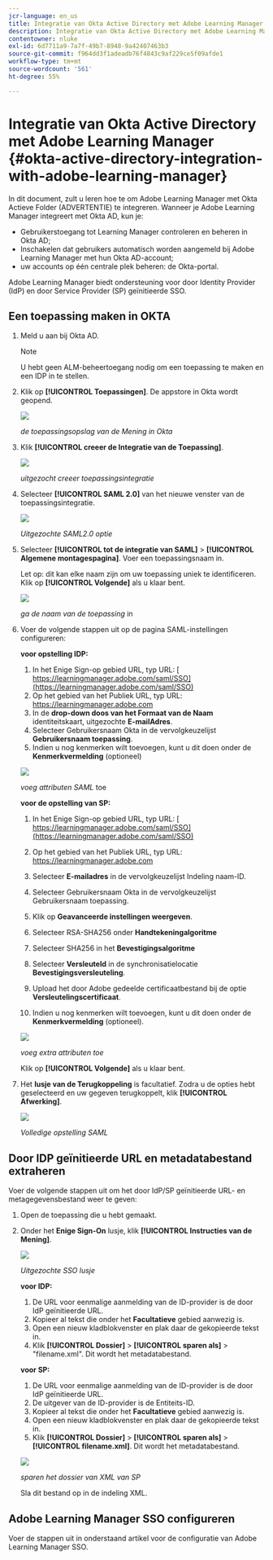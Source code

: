 ```yaml
---
jcr-language: en_us
title: Integratie van Okta Active Directory met Adobe Learning Manager
description: Integratie van Okta Active Directory met Adobe Learning Manager
contentowner: nluke
exl-id: 6d7711a9-7a7f-49b7-8948-9a42407463b3
source-git-commit: f964dd3f1adeadb76f4843c9af229ce5f09afde1
workflow-type: tm+mt
source-wordcount: '561'
ht-degree: 55%

---
```


# Integratie van Okta Active Directory met Adobe Learning Manager {#okta-active-directory-integration-with-adobe-learning-manager}

In dit document, zult u leren hoe te om Adobe Learning Manager met Okta Actieve Folder (ADVERTENTIE) te integreren. Wanneer je Adobe Learning Manager integreert met Okta AD, kun je:

* Gebruikerstoegang tot Learning Manager controleren en beheren in Okta AD;
* Inschakelen dat gebruikers automatisch worden aangemeld bij Adobe Learning Manager met hun Okta AD-account;
* uw accounts op één centrale plek beheren: de Okta-portal.

Adobe Learning Manager biedt ondersteuning voor door Identity Provider (IdP) en door Service Provider (SP) geïnitieerde SSO.

## Een toepassing maken in OKTA

1. Meld u aan bij Okta AD.

   >[!NOTE]
   >
   >U hebt geen ALM-beheertoegang nodig om een toepassing te maken en een IDP in te stellen.

1. Klik op **[!UICONTROL Toepassingen]**. De appstore in Okta wordt geopend.

   ![](assets/cp-application-store.png)

   *de toepassingsopslag van de Mening in Okta*

1. Klik **[!UICONTROL creeer de Integratie van de Toepassing]**.

   ![](assets/cp-app-integrations.png)

   *uitgezocht creeer toepassingsintegratie*

1. Selecteer **[!UICONTROL SAML 2.0]** van het nieuwe venster van de toepassingsintegratie.

   ![](assets/cp-saml2.0.png)

   *Uitgezochte SAML2.0 optie*

1. Selecteer **[!UICONTROL tot de integratie van SAML]** > **[!UICONTROL Algemene montagespagina]**. Voer een toepassingsnaam in.

   Let op: dit kan elke naam zijn om uw toepassing uniek te identificeren. Klik op **[!UICONTROL Volgende]** als u klaar bent.

   ![](assets/cp-saml-integration.png)

   *ga de naam van de toepassing* in

1. Voer de volgende stappen uit op de pagina SAML-instellingen configureren:

   **voor opstelling IDP:**

   1. In het Enige Sign-op gebied URL, typ URL: [ https://learningmanager.adobe.com/saml/SSO](https://learningmanager.adobe.com/saml/SSO)
   1. Op het gebied van het Publiek URL, typ URL: [ https://learningmanager.adobe.com ](https://learningmanager.adobe.com/)
   1. In de **drop-down doos van het Formaat van de Naam** identiteitskaart, uitgezochte **E-mailAdres**.
   1. Selecteer Gebruikersnaam Okta in de vervolgkeuzelijst **Gebruikersnaam toepassing**.
   1. Indien u nog kenmerken wilt toevoegen, kunt u dit doen onder de **Kenmerkvermelding** (optioneel)

   ![](assets/cp-saml-integration-step1.png)

   *voeg attributen SAML* toe

   **voor de opstelling van SP:**

   1. In het Enige Sign-op gebied URL, typ URL: [ https://learningmanager.adobe.com/saml/SSO](https://learningmanager.adobe.com/saml/SSO)
   1. Op het gebied van het Publiek URL, typ URL: [ https://learningmanager.adobe.com ](https://learningmanager.adobe.com/)
   1. Selecteer **E-mailadres** in de vervolgkeuzelijst Indeling naam-ID.
   1. Selecteer Gebruikersnaam Okta in de vervolgkeuzelijst Gebruikersnaam toepassing.
   1. Klik op **Geavanceerde instellingen weergeven**.
   1. Selecteer RSA-SHA256 onder **Handtekeningalgoritme**
   1. Selecteer SHA256 in het **Bevestigingsalgoritme**
   1. Selecteer **Versleuteld** in de synchronisatielocatie **Bevestigingsversleuteling**.

   1. Upload het door Adobe gedeelde certificaatbestand bij de optie **Versleutelingscertificaat**.
   1. Indien u nog kenmerken wilt toevoegen, kunt u dit doen onder de **Kenmerkvermelding** (optioneel).

   ![](assets/cp-saml-integration-step2.png)

   *voeg extra attributen toe*

   Klik op **[!UICONTROL Volgende]** als u klaar bent.

1. Het **lusje van de Terugkoppeling** is facultatief. Zodra u de opties hebt geselecteerd en uw gegeven terugkoppelt, klik **[!UICONTROL Afwerking]**.

   ![](assets/cp-saml-integration-step3.png)

   *Volledige opstelling SAML*

## Door IDP geïnitieerde URL en metadatabestand extraheren

Voer de volgende stappen uit om het door IdP/SP geïnitieerde URL- en metagegevensbestand weer te geven:

1. Open de toepassing die u hebt gemaakt.
1. Onder het **Enige Sign-On** lusje, klik **[!UICONTROL Instructies van de Mening]**.

   ![](assets/cp-prime-sso.png)

   *Uitgezochte SSO lusje*

   **voor IDP:**

   1. De URL voor eenmalige aanmelding van de ID-provider is de door IdP geïnitieerde URL.
   1. Kopieer al tekst die onder het **Facultatieve** gebied aanwezig is.
   1. Open een nieuw kladblokvenster en plak daar de gekopieerde tekst in.
   1. Klik **[!UICONTROL Dossier]** > **[!UICONTROL sparen als]** > &quot;filename.xml&quot;. Dit wordt het metadatabestand.

   **voor SP:**

   1. De URL voor eenmalige aanmelding van de ID-provider is de door IdP geïnitieerde URL.
   1. De uitgever van de ID-provider is de Entiteits-ID.
   1. Kopieer al tekst die onder het **Facultatieve** gebied aanwezig is.
   1. Open een nieuw kladblokvenster en plak daar de gekopieerde tekst in.
   1. Klik **[!UICONTROL Dossier]** > **[!UICONTROL sparen als]** > **[!UICONTROL filename.xml]**. Dit wordt het metadatabestand.

   ![](assets/cp-saml-integration-step4.png)

   *sparen het dossier van XML van SP*

   Sla dit bestand op in de indeling XML.

## Adobe Learning Manager SSO configureren

Voer de stappen uit in onderstaand artikel voor de configuratie van Adobe Learning Manager SSO.

<!--

article not in TOC

[SSO Authentication](/help/migrated/kb/sso-authentication-for-learning-manager.md)
-->
